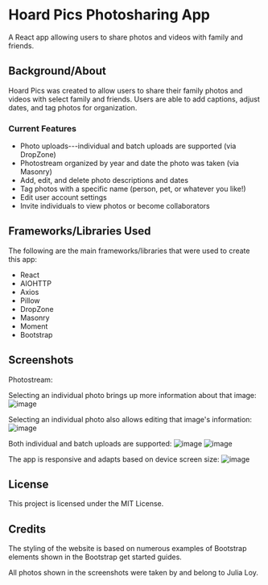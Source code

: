 # Hoard Pics Photosharing App
A React app allowing users to share photos and videos with family and friends.

## Background/About
Hoard Pics was created to allow users to share their family photos and videos with select family and friends. Users are able to add captions, adjust dates, and tag photos for organization.

### Current Features
* Photo uploads---individual and batch uploads are supported (via DropZone)
* Photostream organized by year and date the photo was taken (via Masonry)
* Add, edit, and delete photo descriptions and dates
* Tag photos with a specific name (person, pet, or whatever you like!)
* Edit user account settings
* Invite individuals to view photos or become collaborators

## Frameworks/Libraries Used
The following are the main frameworks/libraries that were used to create this app:
* React
* AIOHTTP
* Axios
* Pillow
* DropZone
* Masonry
* Moment
* Bootstrap

## Screenshots
Photostream:


Selecting an individual photo brings up more information about that image:
![image](https://github.com/julialoy/photo-sharing-app/assets/19575905/dc78bc74-2459-4196-a36e-4ede037aaaee)

Selecting an individual photo also allows editing that image's information:
![image](https://github.com/julialoy/photo-sharing-app/assets/19575905/ff872075-2462-4adc-b33d-f63d952b26c4)

Both individual and batch uploads are supported:
![image](https://github.com/julialoy/photo-sharing-app/assets/19575905/6360e71a-0d4f-4033-a39b-d1b4e9b9d0ac)
![image](https://github.com/julialoy/photo-sharing-app/assets/19575905/6e3ba938-6038-482d-b4a6-0686af7c05ff)

The app is responsive and adapts based on device screen size:
![image](https://github.com/julialoy/photo-sharing-app/assets/19575905/4a6e5dbf-6ab9-43b4-ae18-be234629de2d)

## License
This project is licensed under the MIT License.

## Credits
The styling of the website is based on numerous examples of Bootstrap elements shown in the Bootstrap get started guides.

All photos shown in the screenshots were taken by and belong to Julia Loy.

